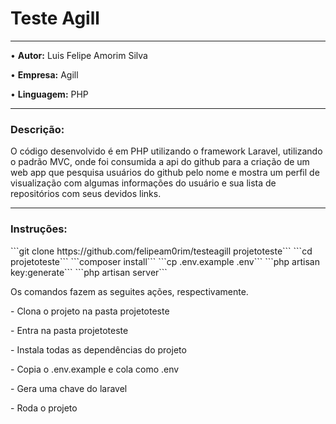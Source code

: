 <h1>Teste Agill</h1>
<hr width = 100%>
<p>&bull; <strong>Autor:</strong> Luis Felipe Amorim Silva</p>
<p>&bull; <strong>Empresa:</strong> Agill</p>
<p>&bull; <strong>Linguagem:</strong> PHP</p>
<hr width = 100%>
<h3>Descrição:</h3>
<p> O código desenvolvido é em PHP utilizando o framework Laravel, utilizando o padrão MVC, onde foi consumida a api do github para a criação de um web app que pesquisa usuários do github pelo nome e mostra um perfil de visualização com algumas informações do usuário e sua lista de repositórios com seus devidos links.</p>
<hr width = 100%>
<h3>Instruções:</h3>
```git clone https://github.com/felipeam0rim/testeagill projetoteste```
```cd projetoteste```
```composer install```
```cp .env.example .env```
```php artisan key:generate```
```php artisan server```

<p>Os comandos fazem as seguites ações, respectivamente.</p>
<p>- Clona o projeto na pasta projetoteste</p>
<p>- Entra na pasta projetoteste</p>
<p>- Instala todas as dependências do projeto</p>
<p>- Copia o .env.example e cola como .env</p>
<p>- Gera uma chave do laravel</p>
<p>- Roda o projeto</p>
